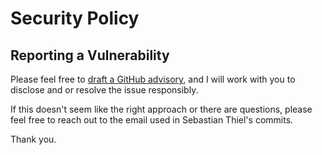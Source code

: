 # Security Policy

## Reporting a Vulnerability

Please feel free to [draft a GitHub advisory](https://github.com/GitoxideLabs/prodash/security/advisories/new), and I will work with you to disclose and or resolve the issue responsibly.

If this doesn't seem like the right approach or there are questions, please feel free to reach out to the email used in Sebastian Thiel's commits.

Thank you.
